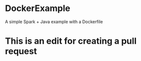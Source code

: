 # DockerExample
A simple Spark + Java example with a Dockerfile

# This is an edit for creating a pull request
